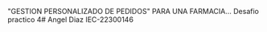 "GESTION PERSONALIZADO DE PEDIDOS" 
PARA UNA FARMACIA...
Desafio practico 4# 
Angel Diaz
IEC-22300146
